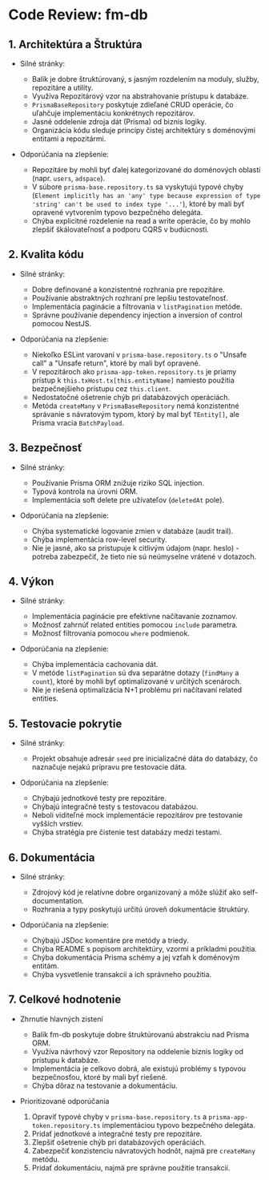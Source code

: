 # Code Review: fm-db

## 1. Architektúra a Štruktúra
- Silné stránky:
  - Balík je dobre štruktúrovaný, s jasným rozdelením na moduly, služby, repozitáre a utility.
  - Využíva Repozitárový vzor na abstrahovanie prístupu k databáze.
  - `PrismaBaseRepository` poskytuje zdieľané CRUD operácie, čo uľahčuje implementáciu konkrétnych repozitárov.
  - Jasné oddelenie zdroja dát (Prisma) od biznis logiky.
  - Organizácia kódu sleduje princípy čistej architektúry s doménovými entitami a repozitármi.
  
- Odporúčania na zlepšenie:
  - Repozitáre by mohli byť ďalej kategorizované do doménových oblastí (napr. `users`, `adspace`).
  - V súbore `prisma-base.repository.ts` sa vyskytujú typové chyby (`Element implicitly has an 'any' type because expression of type 'string' can't be used to index type '...'`), ktoré by mali byť opravené vytvorením typovo bezpečného delegáta.
  - Chýba explicitné rozdelenie na read a write operácie, čo by mohlo zlepšiť škálovateľnosť a podporu CQRS v budúcnosti.

## 2. Kvalita kódu
- Silné stránky:
  - Dobre definované a konzistentné rozhrania pre repozitáre.
  - Používanie abstraktných rozhraní pre lepšiu testovateľnosť.
  - Implementácia paginácie a filtrovania v `listPagination` metóde.
  - Správne používanie dependency injection a inversion of control pomocou NestJS.
  
- Odporúčania na zlepšenie:
  - Niekoľko ESLint varovaní v `prisma-base.repository.ts` o "Unsafe call" a "Unsafe return", ktoré by mali byť opravené.
  - V repozitároch ako `prisma-app-token.repository.ts` je priamy prístup k `this.txHost.tx[this.entityName]` namiesto použitia bezpečnejšieho prístupu cez `this.client`.
  - Nedostatočné ošetrenie chýb pri databázových operáciách.
  - Metóda `createMany` v `PrismaBaseRepository` nemá konzistentné správanie s návratovým typom, ktorý by mal byť `TEntity[]`, ale Prisma vracia `BatchPayload`.

## 3. Bezpečnosť
- Silné stránky:
  - Používanie Prisma ORM znižuje riziko SQL injection.
  - Typová kontrola na úrovni ORM.
  - Implementácia soft delete pre užívateľov (`deletedAt` pole).
  
- Odporúčania na zlepšenie:
  - Chýba systematické logovanie zmien v databáze (audit trail).
  - Chýba implementácia row-level security.
  - Nie je jasné, ako sa pristupuje k citlivým údajom (napr. heslo) - potreba zabezpečiť, že tieto nie sú neúmyselne vrátené v dotazoch.

## 4. Výkon
- Silné stránky:
  - Implementácia paginácie pre efektívne načítavanie zoznamov.
  - Možnosť zahrnúť related entities pomocou `include` parametra.
  - Možnosť filtrovania pomocou `where` podmienok.
  
- Odporúčania na zlepšenie:
  - Chýba implementácia cachovania dát.
  - V metóde `listPagination` sú dva separátne dotazy (`findMany` a `count`), ktoré by mohli byť optimalizované v určitých scenároch.
  - Nie je riešená optimalizácia N+1 problému pri načítavaní related entities.

## 5. Testovacie pokrytie
- Silné stránky:
  - Projekt obsahuje adresár `seed` pre inicializačné dáta do databázy, čo naznačuje nejakú prípravu pre testovacie dáta.
  
- Odporúčania na zlepšenie:
  - Chýbajú jednotkové testy pre repozitáre.
  - Chýbajú integračné testy s testovacou databázou.
  - Neboli viditeľné mock implementácie repozitárov pre testovanie vyšších vrstiev.
  - Chýba stratégia pre čistenie test databázy medzi testami.

## 6. Dokumentácia
- Silné stránky:
  - Zdrojový kód je relatívne dobre organizovaný a môže slúžiť ako self-documentation.
  - Rozhrania a typy poskytujú určitú úroveň dokumentácie štruktúry.
  
- Odporúčania na zlepšenie:
  - Chýbajú JSDoc komentáre pre metódy a triedy.
  - Chýba README s popisom architektúry, vzormi a príkladmi použitia.
  - Chýba dokumentácia Prisma schémy a jej vzťah k doménovým entitám.
  - Chýba vysvetlenie transakcií a ich správneho použitia.

## 7. Celkové hodnotenie
- Zhrnutie hlavných zistení
  - Balík fm-db poskytuje dobre štruktúrovanú abstrakciu nad Prisma ORM.
  - Využíva návrhový vzor Repository na oddelenie biznis logiky od prístupu k databáze.
  - Implementácia je celkovo dobrá, ale existujú problémy s typovou bezpečnosťou, ktoré by mali byť riešené.
  - Chýba dôraz na testovanie a dokumentáciu.

- Prioritizované odporúčania
  1. Opraviť typové chyby v `prisma-base.repository.ts` a `prisma-app-token.repository.ts` implementáciou typovo bezpečného delegáta.
  2. Pridať jednotkové a integračné testy pre repozitáre.
  3. Zlepšiť ošetrenie chýb pri databázových operáciách.
  4. Zabezpečiť konzistenciu návratových hodnôt, najmä pre `createMany` metódu.
  5. Pridať dokumentáciu, najmä pre správne použitie transakcií.
